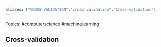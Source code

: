 ```yaml
---
aliases: ["CROSS-VALIDATION","cross-validation","Cross-validation"] 
---
```

Topics: #computerscience #machinelearning 

## Cross-validation

